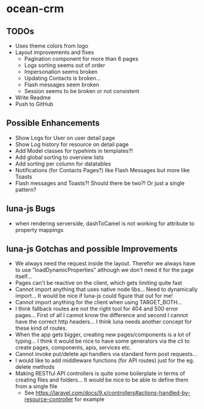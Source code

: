 # ocean-crm

## TODOs
* Uses theme colors from logo
* Layout improvements and fixes
  * Pagination component for more than 6 pages
  * Logs sorting seems out of order
  * Impersonation seems broken
  * Updating Contacts is broken...
  * Flash messages seem broken
  * Session seems to be broken or not consistent
* Write Readme
* Push to GitHub

## Possible Enhancements
* Show Logs for User on user detail page
* Show Log history for resource on detail page
* Add Model classes for typehints in templates?!
* Add global sorting to overview lists
* Add sorting per column for datatables
* Notifications (for Contacts Pages?) like Flash Messages but more like Toasts
* Flash messages and Toasts?! Should there be two?! Or just a single pattern?

## luna-js Bugs
* when rendering serverside, dashToCamel is not working for attribute to property mappings 

## luna-js Gotchas and possible Improvements
* We always need the request inside the layout. Therefor we always have to use "loadDynamicProperties" although we don't need it for the page itself...
* Pages can't be reactive on the client, which gets limiting quite fast
* Cannot import anything that uses native node libs... Need to dynamically import... It would be nice if luna-js could figure that out for me!
* Cannot import anything for the client when using TARGET_BOTH...
* I think fallback routes are not the right tool for 404 and 500 error pages... First of all I cannot know the difference and second I cannot have the correct http headers... I think luna needs another concept for these kind of routes.
* When the app gets bigger, creating new pages/components is a lot of typing... I think it would be nice to have some generators via the cli to create pages, components, apis, services etc.
* Cannot invoke put/delete api handlers via standard form post requests...
* I would like to add middleware functions (for API routes) just for the eg. delete methods
* Making RESTful API controllers is quite some boilerplate in terms of creating files and folders... It would be nice to be able to define them from a single file
  * See https://laravel.com/docs/9.x/controllers#actions-handled-by-resource-controller for example
